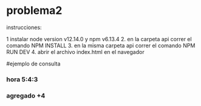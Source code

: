 # problema2

instrucciones:

1 instalar node version v12.14.0 y npm v6.13.4
2. en la carpeta api correr el comando NPM INSTALL
3. en la misma carpeta api correr el comando NPM RUN DEV
4. abrir el archivo index.html en el navegador

#ejemplo de consulta

### hora  5:4:3
### agregado  +4
